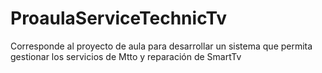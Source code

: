 # ProaulaServiceTechnicTv
Corresponde al proyecto de aula para desarrollar un sistema que permita gestionar los servicios de Mtto y reparación de SmartTv
